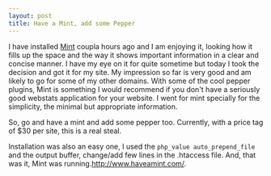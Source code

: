 ```yaml
---
layout: post
title: Have a Mint, add some Pepper
---
```


I have installed [Mint](http://www.haveamint.com/) coupla hours ago and I am enjoying it, looking how it fills up the space and the way it shows important information in a clear and concise manner. I have my eye on it for quite sometime but today I took the decision and got it for my site. My impression so far is very good and am likely to go for some of my other domains. With some of the cool pepper plugins, Mint is something I would recommend if you don't have a seriously good webstats application for your website. I went for mint specially for the simplicity, the minimal but appropriate information.

So, go and have a mint and add some pepper too. Currently, with a price tag of $30 per site, this is a real steal.

Installation was also an easy one, I used the `php_value auto_prepend_file` and the output buffer, change/add few lines in the .htaccess file. And, that was it, Mint was running.http://www.haveamint.com/.
